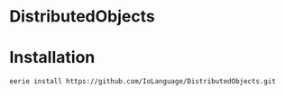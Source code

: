 # DistributedObjects 

# Installation

```
eerie install https://github.com/IoLanguage/DistributedObjects.git
```

